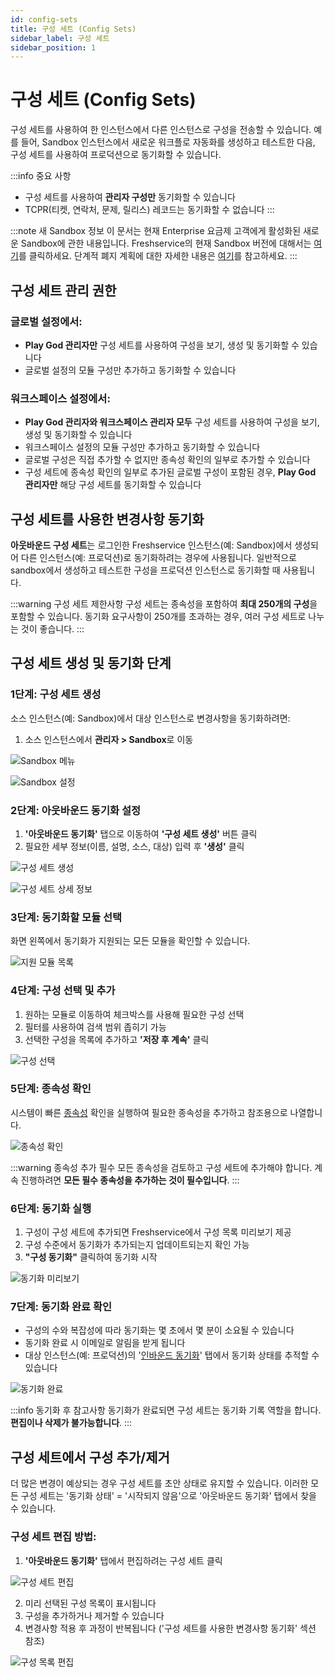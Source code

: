 ```yaml
---
id: config-sets
title: 구성 세트 (Config Sets)
sidebar_label: 구성 세트
sidebar_position: 1
---
```


# 구성 세트 (Config Sets)

구성 세트를 사용하여 한 인스턴스에서 다른 인스턴스로 구성을 전송할 수 있습니다. 예를 들어, Sandbox 인스턴스에서 새로운 워크플로 자동화를 생성하고 테스트한 다음, 구성 세트를 사용하여 프로덕션으로 동기화할 수 있습니다.

:::info 중요 사항
- 구성 세트를 사용하여 **관리자 구성만** 동기화할 수 있습니다
- TCPR(티켓, 연락처, 문제, 릴리스) 레코드는 동기화할 수 없습니다
:::

:::note 새 Sandbox 정보
이 문서는 현재 Enterprise 요금제 고객에게 활성화된 새로운 Sandbox에 관한 내용입니다. Freshservice의 현재 Sandbox 버전에 대해서는 [여기](https://support.freshservice.com/en/support/solutions/articles/240613)를 클릭하세요. 단계적 폐지 계획에 대한 자세한 내용은 [여기](https://support.freshservice.com/en/support/solutions/articles/50000009922)를 참고하세요.
:::

## 구성 세트 관리 권한

### 글로벌 설정에서:
- **Play God 관리자만** 구성 세트를 사용하여 구성을 보기, 생성 및 동기화할 수 있습니다
- 글로벌 설정의 모듈 구성만 추가하고 동기화할 수 있습니다

### 워크스페이스 설정에서:
- **Play God 관리자와 워크스페이스 관리자 모두** 구성 세트를 사용하여 구성을 보기, 생성 및 동기화할 수 있습니다
- 워크스페이스 설정의 모듈 구성만 추가하고 동기화할 수 있습니다
- 글로벌 구성은 직접 추가할 수 없지만 종속성 확인의 일부로 추가할 수 있습니다
- 구성 세트에 종속성 확인의 일부로 추가된 글로벌 구성이 포함된 경우, **Play God 관리자만** 해당 구성 세트를 동기화할 수 있습니다

## 구성 세트를 사용한 변경사항 동기화

**아웃바운드 구성 세트**는 로그인한 Freshservice 인스턴스(예: Sandbox)에서 생성되어 다른 인스턴스(예: 프로덕션)로 동기화하려는 경우에 사용됩니다. 일반적으로 sandbox에서 생성하고 테스트한 구성을 프로덕션 인스턴스로 동기화할 때 사용됩니다.

:::warning 구성 세트 제한사항
구성 세트는 종속성을 포함하여 **최대 250개의 구성**을 포함할 수 있습니다. 동기화 요구사항이 250개를 초과하는 경우, 여러 구성 세트로 나누는 것이 좋습니다.
:::

## 구성 세트 생성 및 동기화 단계

### 1단계: 구성 세트 생성
소스 인스턴스(예: Sandbox)에서 대상 인스턴스로 변경사항을 동기화하려면:

1. 소스 인스턴스에서 **관리자 > Sandbox**로 이동

![Sandbox 메뉴](https://s3.amazonaws.com/cdn.freshdesk.com/data/helpdesk/attachments/production/50011869755/original/j_-wSaDcRXddUhXIEP1Rn1OujKGPDvOhhA.png?1715953407)

![Sandbox 설정](https://s3.amazonaws.com/cdn.freshdesk.com/data/helpdesk/attachments/production/50011869757/original/G05-OAQwlJsniZYwQafYYSjKycStcdoVHA.png?1715953407)

### 2단계: 아웃바운드 동기화 설정
1. **'아웃바운드 동기화'** 탭으로 이동하여 **'구성 세트 생성'** 버튼 클릭
2. 필요한 세부 정보(이름, 설명, 소스, 대상) 입력 후 **'생성'** 클릭

![구성 세트 생성](https://s3.amazonaws.com/cdn.freshdesk.com/data/helpdesk/attachments/production/50011869760/original/S3BhHTEmy7lYScC1uH0wqKzipDMb80w3ow.png?1715953408)

![구성 세트 상세 정보](https://s3.amazonaws.com/cdn.freshdesk.com/data/helpdesk/attachments/production/50011869761/original/MGDjdvM7dTuIuyKmV3u2xFuBdav6_0u6Sw.png?1715953408)

### 3단계: 동기화할 모듈 선택
화면 왼쪽에서 동기화가 지원되는 모든 모듈을 확인할 수 있습니다.

![지원 모듈 목록](https://s3.amazonaws.com/cdn.freshdesk.com/data/helpdesk/attachments/production/50011869762/original/UaScSmkDlfejSKxRV7CkaccJVNfuOPvgyQ.png?1715953409)

### 4단계: 구성 선택 및 추가
1. 원하는 모듈로 이동하여 체크박스를 사용해 필요한 구성 선택
2. 필터를 사용하여 검색 범위 좁히기 가능
3. 선택한 구성을 목록에 추가하고 **'저장 후 계속'** 클릭

![구성 선택](https://s3.amazonaws.com/cdn.freshdesk.com/data/helpdesk/attachments/production/50011869758/original/5_bkxJ4_zAXIM3iCjouC-tQ94IGeGzflMA.png?1715953408)

### 5단계: 종속성 확인
시스템이 빠른 [종속성](https://support.freshservice.com/en/support/solutions/articles/50000009718) 확인을 실행하여 필요한 종속성을 추가하고 참조용으로 나열합니다.

![종속성 확인](https://s3.amazonaws.com/cdn.freshdesk.com/data/helpdesk/attachments/production/50011869759/original/zeKSc_kcIaUwnZPEWmFGNikmgUW6f1mK8A.png?1715953408)

:::warning 종속성 추가 필수
모든 종속성을 검토하고 구성 세트에 추가해야 합니다. 계속 진행하려면 **모든 필수 종속성을 추가하는 것이 필수입니다**.
:::

### 6단계: 동기화 실행
1. 구성이 구성 세트에 추가되면 Freshservice에서 구성 목록 미리보기 제공
2. 구성 수준에서 동기화가 추가되는지 업데이트되는지 확인 가능
3. **"구성 동기화"** 클릭하여 동기화 시작

![동기화 미리보기](https://s3.amazonaws.com/cdn.freshdesk.com/data/helpdesk/attachments/production/50011869763/original/aM_6APOaiWOkJB9NW_1BmaxMtubvjUGppA.png?1715953409)

### 7단계: 동기화 완료 확인
- 구성의 수와 복잡성에 따라 동기화는 몇 초에서 몇 분이 소요될 수 있습니다
- 동기화 완료 시 이메일로 알림을 받게 됩니다
- 대상 인스턴스(예: 프로덕션)의 '[인바운드 동기화](https://support.freshservice.com/en/support/solutions/articles/50000009721)' 탭에서 동기화 상태를 추적할 수 있습니다

![동기화 완료](https://s3.amazonaws.com/cdn.freshdesk.com/data/helpdesk/attachments/production/50011869765/original/ieANM8ztKUMhSGgg6oJATwr2fBGyvY3Tvw.png?1715953413)

:::info 동기화 후 참고사항
동기화가 완료되면 구성 세트는 동기화 기록 역할을 합니다. **편집이나 삭제가 불가능합니다**.
:::

## 구성 세트에서 구성 추가/제거

더 많은 변경이 예상되는 경우 구성 세트를 초안 상태로 유지할 수 있습니다. 이러한 모든 구성 세트는 '동기화 상태' = '시작되지 않음'으로 '아웃바운드 동기화' 탭에서 찾을 수 있습니다.

### 구성 세트 편집 방법:
1. **'아웃바운드 동기화'** 탭에서 편집하려는 구성 세트 클릭

![구성 세트 편집](https://s3.amazonaws.com/cdn.freshdesk.com/data/helpdesk/attachments/production/50011869764/original/pOeopLzlqDkmWMnWY3dq5MWWTXuAA5GGZQ.png?1715953412)

2. 미리 선택된 구성 목록이 표시됩니다
3. 구성을 추가하거나 제거할 수 있습니다
4. 변경사항 적용 후 과정이 반복됩니다 ('구성 세트를 사용한 변경사항 동기화' 섹션 참조)

![구성 목록 편집](https://s3.amazonaws.com/cdn.freshdesk.com/data/helpdesk/attachments/production/50011869766/original/QdEi8HyFTVOyruS9TYXr0vgrOjD_gyc2Rw.png?1715953413)
